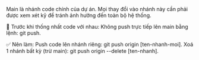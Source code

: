 Main là nhánh code chính của dự án. Mọi thay đổi vào nhánh này cần phải được xem xét kỹ để tránh ảnh hưởng đến toàn bộ hệ thống.

🚫 Trước khi thống nhất code với nhau:
Không push trực tiếp lên main bằng lệnh: git push.

✅ Nên làm:
Push code lên nhánh riêng: git push origin [ten-nhanh-moi].
Xoá 1 nhánh bất kỳ (trừ main): git push origin --delete [ten-nhanh].
